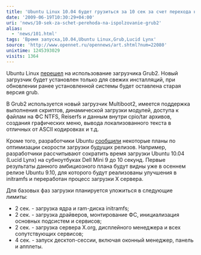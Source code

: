 ```yaml
---
title: 'Ubuntu Linux 10.04 будет грузиться за 10 сек за счет перехода на использование Grub2.'
date: '2009-06-19T10:30:29+04:00'
uri: 'news/10-sek-za-schet-perehoda-na-ispolzovanie-grub2'
alias: 
  - 'news/101.html'
tags: 'Время запуска,10.04,Ubuntu Linux,Grub,Lucid Lynx'
source: 'http://www.opennet.ru/opennews/art.shtml?num=22080'
unixtime: 1245393029
visits: 1364
---
```

Ubuntu Linux [перешел](http://www.mail-archive.com/ubuntu-devel-announce@lists.ubuntu.com/msg00341.html) на использование загрузчика Grub2. Новый загрузчик будет установлен только для свежих инсталляций, при обновлении ранее установленной системы будет оставлена старая версия grub.

В Grub2 используется новый загрузчик Multiboot2, имеется поддержка выполнения скриптов, динамической загрузки модулей, доступа к файлам на ФС NTFS, Reiserfs и данным внутри cpio/tar архивов, создания графических меню, вывода локализованного текста в отличных от ASCII кодировках и т.д.

Кроме того, разработчики Ubuntu [сообщили](https://lists.ubuntu.com/archives/ubuntu-devel/2009-June/028308.html) некоторые планы по оптимизации скорости загрузки будущих релизов. Например, разработчики рассчитывают сократить время загрузки Ubuntu 10.04 (Lucid Lynx) на субноутбуках  Dell Mini 9 до 10 секунд. Первые результаты данного амбициозного плана будут видны уже в осеннем релизе Ubuntu 9.10, для которого будут реализованы улучшения в initramfs и переработан процесс загрузки X сервера.

Для базовых фаз загрузки планируется уложиться в следующие лимиты:

*   2 сек. - загрузка ядра и ram-диска initramfs;
*   2 сек. - загрузка драйверов, монтирование ФС, инициализация основных подсистем и сервисов;
*   2 сек. - загрузка сервера X.org, дисплейного менеджера и всех сопутствующих сервисов;
*   4 сек. - запуск десктоп-сессии, включая оконный менеджер, панель и апплеты.
